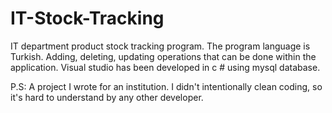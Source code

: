 # IT-Stock-Tracking

IT department product stock tracking program.
The program language is Turkish. Adding, deleting, updating operations that can be done within the application. 
Visual studio has been developed in c # using mysql database. 

P.S: A project I wrote for an institution. I didn't intentionally clean coding, so it's hard to understand by any other developer.
